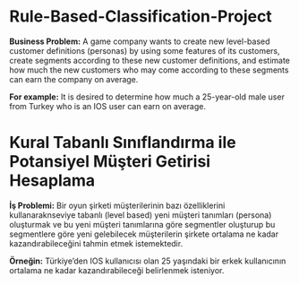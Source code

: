 # Rule-Based-Classification-Project

**Business Problem:** A game company wants to create new level-based customer definitions (personas) by using some features of its customers, create segments according to these new customer definitions, and estimate how much the new customers who may come according to these segments can earn the company on average.

**For example:** It is desired to determine how much a 25-year-old male user from Turkey who is an IOS user can earn on average.


# Kural Tabanlı Sınıflandırma ile Potansiyel Müşteri Getirisi Hesaplama

**İş Problemi:** Bir oyun şirketi müşterilerinin bazı özelliklerini kullanaraknseviye tabanlı (level based) yeni müşteri tanımları (persona) oluşturmak ve bu yeni müşteri tanımlarına göre segmentler oluşturup bu segmentlere göre yeni gelebilecek müşterilerin şirkete ortalama ne kadar kazandırabileceğini tahmin etmek istemektedir.

**Örneğin:** Türkiye’den IOS kullanıcısı olan 25 yaşındaki bir erkek  kullanıcının ortalama ne kadar kazandırabileceği belirlenmek isteniyor.

